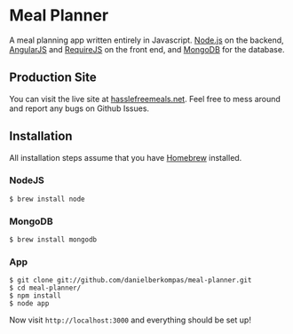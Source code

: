 # Meal Planner
A meal planning app written entirely in Javascript.  [Node.js](http://nodejs.org) on the backend, [AngularJS](http://angularjs.org) and [RequireJS](http://requirejs.org) on the front end, and [MongoDB](http://mongodb.org) for the database.

## Production Site
You can visit the live site at [hasslefreemeals.net](http://www.hasslefreemeals.net).  Feel free
to mess around and report any bugs on Github Issues.

## Installation
All installation steps assume that you have [Homebrew](http://mxcl.github.com/homebrew/) installed.

### NodeJS
```
$ brew install node
```
### MongoDB
```
$ brew install mongodb
```
### App
```
$ git clone git://github.com/danielberkompas/meal-planner.git
$ cd meal-planner/
$ npm install
$ node app
```
Now visit `http://localhost:3000` and everything should be set up!
